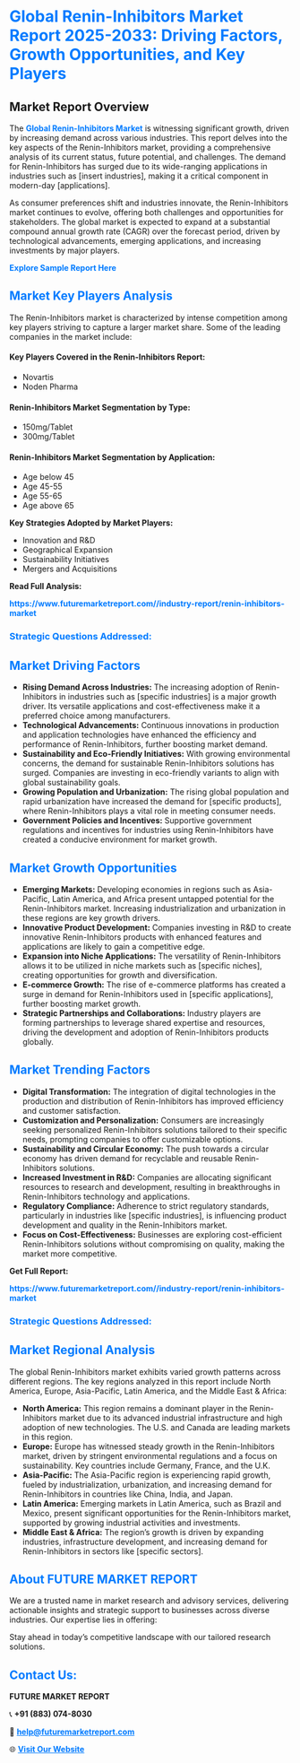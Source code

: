 <h1 style="color: #007BFF;">Global Renin-Inhibitors Market Report 2025-2033: Driving Factors, Growth Opportunities, and Key Players</h1>

<section id="overview">
<h2>Market Report Overview</h2>
<p>The <a href="https://www.futuremarketreport.com//industry-report/renin-inhibitors-market" style="color: #007BFF; text-decoration: none;"><strong>Global Renin-Inhibitors Market</strong></a> is witnessing significant growth, driven by increasing demand across various industries. This report delves into the key aspects of the Renin-Inhibitors market, providing a comprehensive analysis of its current status, future potential, and challenges. The demand for Renin-Inhibitors has surged due to its wide-ranging applications in industries such as [insert industries], making it a critical component in modern-day [applications].</p>
<p>As consumer preferences shift and industries innovate, the Renin-Inhibitors market continues to evolve, offering both challenges and opportunities for stakeholders. The global market is expected to expand at a substantial compound annual growth rate (CAGR) over the forecast period, driven by technological advancements, emerging applications, and increasing investments by major players.</p>
</section>

<section id="overview">
<p><a href="https://www.futuremarketreport.com//request-sample/reportId=55170" style="color: #007BFF; text-decoration: none;"><strong>Explore Sample Report Here</strong></a></p>
</section>

<section id="key-players">
<h2 style="color: #007BFF;">Market Key Players Analysis</h2>
<p>The Renin-Inhibitors market is characterized by intense competition among key players striving to capture a larger market share. Some of the leading companies in the market include:</p>
<h4>Key Players Covered in the Renin-Inhibitors Report:</h4>
<ul><li>Novartis</li><li>Noden Pharma</li></ul>
<h4>Renin-Inhibitors Market Segmentation by Type:</h4>
<ul><li>150mg/Tablet</li><li>300mg/Tablet</li></ul>

<h4>Renin-Inhibitors Market Segmentation by Application:</h4>
<ul><li>Age below 45</li><li>Age 45-55</li><li>Age 55-65</li><li>Age above 65</li></ul>
<p><strong>Key Strategies Adopted by Market Players:</strong></p>
<ul>
<li>Innovation and R&D</li>
<li>Geographical Expansion</li>
<li>Sustainability Initiatives</li>
<li>Mergers and Acquisitions</li>
</ul>
</section>

<section>
<p><strong>Read Full Analysis: </strong></p><a href="https://www.futuremarketreport.com//industry-report/renin-inhibitors-market" style="color: #007BFF; text-decoration: none;"><strong>https://www.futuremarketreport.com//industry-report/renin-inhibitors-market</strong></a>
<h3 style="color: #007BFF;">Strategic Questions Addressed:</h3>
</section>

<section id="driving-factors">
<h2 style="color: #007BFF;">Market Driving Factors</h2>
<ul>
<li><strong>Rising Demand Across Industries:</strong> The increasing adoption of Renin-Inhibitors in industries such as [specific industries] is a major growth driver. Its versatile applications and cost-effectiveness make it a preferred choice among manufacturers.</li>
<li><strong>Technological Advancements:</strong> Continuous innovations in production and application technologies have enhanced the efficiency and performance of Renin-Inhibitors, further boosting market demand.</li>
<li><strong>Sustainability and Eco-Friendly Initiatives:</strong> With growing environmental concerns, the demand for sustainable Renin-Inhibitors solutions has surged. Companies are investing in eco-friendly variants to align with global sustainability goals.</li>
<li><strong>Growing Population and Urbanization:</strong> The rising global population and rapid urbanization have increased the demand for [specific products], where Renin-Inhibitors plays a vital role in meeting consumer needs.</li>
<li><strong>Government Policies and Incentives:</strong> Supportive government regulations and incentives for industries using Renin-Inhibitors have created a conducive environment for market growth.</li>
</ul>
</section>

<section id="growth-opportunities">
<h2 style="color: #007BFF;">Market Growth Opportunities</h2>
<ul>
<li><strong>Emerging Markets:</strong> Developing economies in regions such as Asia-Pacific, Latin America, and Africa present untapped potential for the Renin-Inhibitors market. Increasing industrialization and urbanization in these regions are key growth drivers.</li>
<li><strong>Innovative Product Development:</strong> Companies investing in R&D to create innovative Renin-Inhibitors products with enhanced features and applications are likely to gain a competitive edge.</li>
<li><strong>Expansion into Niche Applications:</strong> The versatility of Renin-Inhibitors allows it to be utilized in niche markets such as [specific niches], creating opportunities for growth and diversification.</li>
<li><strong>E-commerce Growth:</strong> The rise of e-commerce platforms has created a surge in demand for Renin-Inhibitors used in [specific applications], further boosting market growth.</li>
<li><strong>Strategic Partnerships and Collaborations:</strong> Industry players are forming partnerships to leverage shared expertise and resources, driving the development and adoption of Renin-Inhibitors products globally.</li>
</ul>
</section>

<section id="trending-factors">
<h2 style="color: #007BFF;">Market Trending Factors</h2>
<ul>
<li><strong>Digital Transformation:</strong> The integration of digital technologies in the production and distribution of Renin-Inhibitors has improved efficiency and customer satisfaction.</li>
<li><strong>Customization and Personalization:</strong> Consumers are increasingly seeking personalized Renin-Inhibitors solutions tailored to their specific needs, prompting companies to offer customizable options.</li>
<li><strong>Sustainability and Circular Economy:</strong> The push towards a circular economy has driven demand for recyclable and reusable Renin-Inhibitors solutions.</li>
<li><strong>Increased Investment in R&D:</strong> Companies are allocating significant resources to research and development, resulting in breakthroughs in Renin-Inhibitors technology and applications.</li>
<li><strong>Regulatory Compliance:</strong> Adherence to strict regulatory standards, particularly in industries like [specific industries], is influencing product development and quality in the Renin-Inhibitors market.</li>
<li><strong>Focus on Cost-Effectiveness:</strong> Businesses are exploring cost-efficient Renin-Inhibitors solutions without compromising on quality, making the market more competitive.</li>
</ul>
</section>

<section>
<p><strong>Get Full Report: </strong></p><a href="https://www.futuremarketreport.com//industry-report/renin-inhibitors-market" style="color: #007BFF; text-decoration: none;"><strong>https://www.futuremarketreport.com//industry-report/renin-inhibitors-market</strong></a>
<h3 style="color: #007BFF;">Strategic Questions Addressed:</h3>
</section>


<section id="regional-analysis">
<h2 style="color: #007BFF;">Market Regional Analysis</h2>
<p>The global Renin-Inhibitors market exhibits varied growth patterns across different regions. The key regions analyzed in this report include North America, Europe, Asia-Pacific, Latin America, and the Middle East & Africa:</p>
<ul>
<li><strong>North America:</strong> This region remains a dominant player in the Renin-Inhibitors market due to its advanced industrial infrastructure and high adoption of new technologies. The U.S. and Canada are leading markets in this region.</li>
<li><strong>Europe:</strong> Europe has witnessed steady growth in the Renin-Inhibitors market, driven by stringent environmental regulations and a focus on sustainability. Key countries include Germany, France, and the U.K.</li>
<li><strong>Asia-Pacific:</strong> The Asia-Pacific region is experiencing rapid growth, fueled by industrialization, urbanization, and increasing demand for Renin-Inhibitors in countries like China, India, and Japan.</li>
<li><strong>Latin America:</strong> Emerging markets in Latin America, such as Brazil and Mexico, present significant opportunities for the Renin-Inhibitors market, supported by growing industrial activities and investments.</li>
<li><strong>Middle East & Africa:</strong> The region’s growth is driven by expanding industries, infrastructure development, and increasing demand for Renin-Inhibitors in sectors like [specific sectors].</li>
</ul>
</section>

<footer>
<h2 style="color: #007BFF;">About FUTURE MARKET REPORT</h2>
<p>We are a trusted name in market research and advisory services, delivering actionable insights and strategic support to businesses across diverse industries. Our expertise lies in offering:</p>

<p>Stay ahead in today’s competitive landscape with our tailored research solutions.</p>

<h2 style="color: #007BFF;">Contact Us:</h2>
<p><strong>FUTURE MARKET REPORT</strong></p>
<p>📞 <strong>+91 (883) 074-8030</strong></p>
<p>📧 <strong><a href="mailto:help@futuremarketreport.com" style="color: #007BFF;">help@futuremarketreport.com</a></strong></p>
<p>🌐 <strong><a href="https://www.futuremarketreport.com/" style="color: #007BFF;">Visit Our Website</a></strong></p>
</footer>